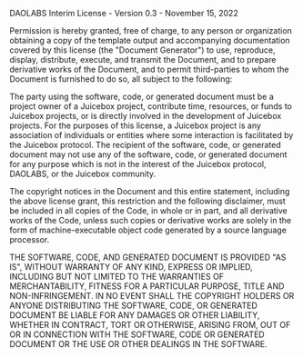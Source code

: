 DAOLABS Interim License - Version 0.3 - November 15, 2022

Permission is hereby granted, free of charge, to any person or organization
obtaining a copy of the template output and accompanying documentation covered by
this license (the "Document Generator") to use, reproduce, display, distribute,
execute, and transmit the Document, and to prepare derivative works of the
Document, and to permit third-parties to whom the Document is furnished to
do so, all subject to the following:

The party using the software, code, or generated document must be a project owner
of a Juicebox project, contribute time, resources, or funds to Juicebox projects,
or is directly involved in the development of Juicebox projects. For the purposes
of this license, a Juicebox project is any association of individuals or entities
where some interaction is facilitated by the Juicebox protocol. The recipient of
the software, code, or generated document may not use any of the software, code,
or generated document for any purpose which is not in the interest of the Juicebox
protocol, DAOLABS, or the Juicebox community.

The copyright notices in the Document and this entire statement, including
the above license grant, this restriction and the following disclaimer,
must be included in all copies of the Code, in whole or in part, and
all derivative works of the Code, unless such copies or derivative
works are solely in the form of machine-executable object code generated by
a source language processor.

THE SOFTWARE, CODE, AND GENERATED DOCUMENT IS PROVIDED "AS IS", WITHOUT
WARRANTY OF ANY KIND, EXPRESS OR IMPLIED, INCLUDING BUT NOT LIMITED TO
THE WARRANTIES OF MERCHANTABILITY, FITNESS FOR A PARTICULAR PURPOSE,
TITLE AND NON-INFRINGEMENT. IN NO EVENT SHALL THE COPYRIGHT HOLDERS OR
ANYONE DISTRIBUTING THE SOFTWARE, CODE, OR GENERATED DOCUMENT BE LIABLE
FOR ANY DAMAGES OR OTHER LIABILITY, WHETHER IN CONTRACT, TORT OR OTHERWISE,
ARISING FROM, OUT OF OR IN CONNECTION WITH THE SOFTWARE, CODE OR GENERATED
DOCUMENT OR THE USE OR OTHER DEALINGS IN THE SOFTWARE.
